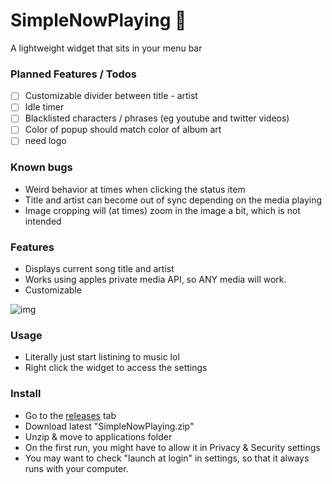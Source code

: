 # SimpleNowPlaying 🎵
A lightweight widget that sits in your menu bar

### Planned Features / Todos
- [ ] Customizable divider between title - artist
- [ ] Idle timer
- [ ] Blacklisted characters / phrases (eg youtube and twitter videos)
- [ ] Color of popup should match color of album art
- [ ] need logo

### Known bugs
- Weird behavior at times when clicking the status item
- Title and artist can become out of sync depending on the media playing
- Image cropping will (at times) zoom in the image a bit, which is not intended

### Features
- Displays current song title and artist
- Works using apples private media API, so ANY media will work.
- Customizable

![img](https://files.catbox.moe/b6loco.png)

### Usage
- Literally just start listining to music lol
- Right click the widget to access the settings

### Install
- Go to the [releases](https://github.com/mikulea/SimpleNowPlaying/releases) tab
- Download latest "SimpleNowPlaying.zip"
- Unzip & move to applications folder
- On the first run, you might have to allow it in Privacy & Security settings
- You may want to check "launch at login" in settings, so that it always runs with your computer.

